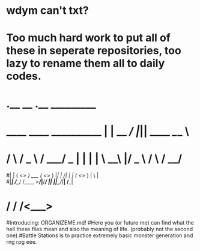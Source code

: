 # wdym can't txt?
# Too much hard work to put all of these in seperate repositories, too lazy to rename them all to daily codes.
#                             .__          __  .__            _________  
#  ____   ____     __________ |  |  __ ___/  |_|__| ____   ___\_____   \ 
# /    \ /  _ \   /  ___/  _ \|  | |  |  \   __\  |/  _ \ /    \ /   __/ 
#|   |  (  <_> )  \___ (  <_> )  |_|  |  /|  | |  (  <_> )   |  \   |    
#|___|  /\____/  /____  >____/|____/____/ |__| |__|\____/|___|  /___|    
#     \/              \/                                      \/<___>    
#Introducing: ORGANIZEME.md!
#Here you (or future me) can find what the hell these files mean and also the meaning of life. (probably not the second one)
#Battle Stations is to practice extremely basic monster generation and rng rpg eee.
